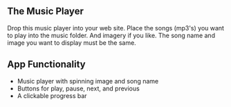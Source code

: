 ## The Music Player

Drop this music player into your web site. Place the songs (mp3's) you want to play into the music folder. And imagery if you like. The song name and image you want to display must be the same.

## App Functionality

- Music player with spinning image and song name
- Buttons for play, pause, next, and previous
- A clickable progress bar